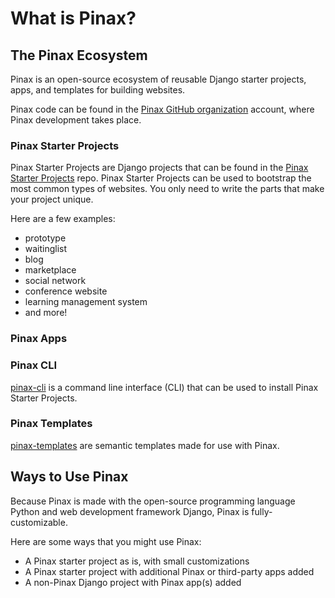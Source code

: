 # What is Pinax?

## The Pinax Ecosystem

Pinax is an open-source ecosystem of reusable Django starter projects, apps, and templates for building websites.

Pinax code can be found in the [Pinax GitHub organization](https://github.com/pinax) account, where Pinax development takes place. 

### Pinax Starter Projects

Pinax Starter Projects are Django projects that can be found in the [Pinax Starter Projects](https://github.com/pinax/pinax-starter-projects) repo. Pinax Starter Projects can be used to bootstrap the most common types of websites. You only need to write the parts that make your project unique.

Here are a few examples:
* prototype
* waitinglist
* blog
* marketplace
* social network
* conference website
* learning management system
* and more!

### Pinax Apps

### Pinax CLI

[pinax-cli](https://github.com/pinax/pinax-cli) is a command line interface (CLI) that can be used to install Pinax Starter Projects.

### Pinax Templates

[pinax-templates](https://github.com/pinax/pinax-templates) are semantic templates made for use with Pinax.

## Ways to Use Pinax

Because Pinax is made with the open-source programming language Python and web development framework Django, Pinax is fully-customizable. 

Here are some ways that you might use Pinax:
* A Pinax starter project as is, with small customizations
* A Pinax starter project with additional Pinax or third-party apps added
* A non-Pinax Django project with Pinax app(s) added

